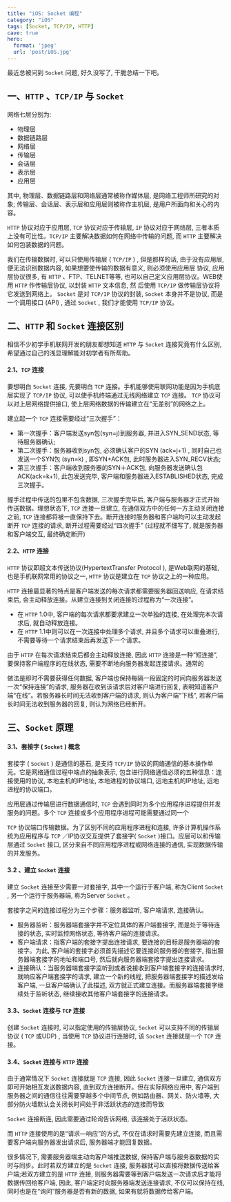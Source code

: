 ```yaml
---
title: "iOS: Socket 编程"
category: "iOS"
tags: [Socket, TCP/IP, HTTP]
cave: true
hero:
  format: 'jpeg'
  url: 'post/iOS.jpg'
---
```

最近总被问到 `Socket` 问题, 好久没写了, 干脆总结一下吧。

## 一、`HTTP` 、`TCP/IP` 与 `Socket`

网络七层分别为:

* 物理层
* 数据链路层
* 网络层
* 传输层
* 会话层
* 表示层
* 应用层

其中, 物理层、数据链路层和网络层通常被称作媒体层, 是网络工程师所研究的对象; 传输层、会话层、表示层和应用层则被称作主机层, 是用户所面向和关心的内容。

`HTTP` 协议对应于应用层, `TCP` 协议对应于传输层, `IP` 协议对应于网络层, 三者本质上没有可比性。`TCP/IP` 主要解决数据如何在网络中传输的问题, 而 `HTTP` 主要解决如何包装数据的问题。

我们在传输数据时, 可以只使用传输层 ( `TCP/IP` ) , 但是那样的话, 由于没有应用层, 便无法识别数据内容, 如果想要使传输的数据有意义, 则必须使用应用层 协议, 应用层协议很多, 有 `HTTP` 、FTP、TELNET等等, 也可以自己定义应用层协议。WEB使用 `HTTP` 作传输层协议, 以封装 `HTTP` 文本信息, 然 后使用 `TCP/IP` 做传输层协议将它发送到网络上。 `Socket` 是对 `TCP/IP` 协议的封装, `Socket` 本身并不是协议, 而是一个调用接口 (API) , 通过 `Socket` , 我们才能使用 `TCP/IP` 协议。

## 二、`HTTP` 和 `Socket` 连接区别

相信不少初学手机联网开发的朋友都想知道 `HTTP` 与 `Socket` 连接究竟有什么区别, 希望通过自己的浅显理解能对初学者有所帮助。

#### 2.1、`TCP` 连接

要想明白 `Socket` 连接, 先要明白 `TCP` 连接。手机能够使用联网功能是因为手机底层实现了 `TCP/IP` 协议, 可以使手机终端通过无线网络建立 `TCP` 连接。 `TCP` 协议可以对上层网络提供接口, 使上层网络数据的传输建立在“无差别”的网络之上。

建立起一个 `TCP` 连接需要经过“三次握手”：

* 第一次握手：客户端发送syn包(syn=j)到服务器, 并进入SYN_SEND状态, 等待服务器确认;
* 第二次握手：服务器收到syn包, 必须确认客户的SYN (ack=j+1) , 同时自己也发送一个SYN包 (syn=k) , 即SYN+ACK包, 此时服务器进入SYN_RECV状态;
* 第三次握手：客户端收到服务器的SYN＋ACK包, 向服务器发送确认包ACK(ack=k+1), 此包发送完毕, 客户端和服务器进入ESTABLISHED状态, 完成三次握手。

握手过程中传送的包里不包含数据, 三次握手完毕后, 客户端与服务器才正式开始传送数据。理想状态下, `TCP` 连接一旦建立, 在通信双方中的任何一方主动关闭连接之前, `TCP` 连接都将被一直保持下去。断开连接时服务器和客户端均可以主动发起断开 `TCP` 连接的请求, 断开过程需要经过“四次握手” (过程就不细写了, 就是服务器和客户端交互, 最终确定断开) 

#### 2.2、`HTTP` 连接

 `HTTP` 协议即超文本传送协议(HypertextTransfer Protocol ), 是Web联网的基础, 也是手机联网常用的协议之一, `HTTP` 协议是建立在 `TCP` 协议之上的一种应用。

 `HTTP` 连接最显著的特点是客户端发送的每次请求都需要服务器回送响应, 在请求结束后, 会主动释放连接。从建立连接到关闭连接的过程称为“一次连接”。

* 在 `HTTP` 1.0中, 客户端的每次请求都要求建立一次单独的连接, 在处理完本次请求后, 就自动释放连接。
* 在 `HTTP` 1.1中则可以在一次连接中处理多个请求, 并且多个请求可以重叠进行, 不需要等待一个请求结束后再发送下一个请求。

由于 `HTTP` 在每次请求结束后都会主动释放连接, 因此 `HTTP` 连接是一种“短连接”, 要保持客户端程序的在线状态, 需要不断地向服务器发起连接请求。通常的

做法是即时不需要获得任何数据, 客户端也保持每隔一段固定的时间向服务器发送一次“保持连接”的请求, 服务器在收到该请求后对客户端进行回复, 表明知道客户端“在线”。若服务器长时间无法收到客户端的请求, 则认为客户端“下线”, 若客户端长时间无法收到服务器的回复, 则认为网络已经断开。

## 三、`Socket` 原理

#### 3.1、套接字 ( `Socket` ) 概念

套接字 ( `Socket` ) 是通信的基石, 是支持 `TCP/IP` 协议的网络通信的基本操作单元。它是网络通信过程中端点的抽象表示, 包含进行网络通信必须的五种信息：连接使用的协议, 本地主机的IP地址, 本地进程的协议端口, 远地主机的IP地址, 远地进程的协议端口。

应用层通过传输层进行数据通信时, `TCP` 会遇到同时为多个应用程序进程提供并发服务的问题。多个 `TCP` 连接或多个应用程序进程可能需要通过同一个

 `TCP` 协议端口传输数据。为了区别不同的应用程序进程和连接, 许多计算机操作系统为应用程序与 `TCP` ／IP协议交互提供了套接字( `Socket` )接口。应层可以和传输层通过 `Socket` 接口, 区分来自不同应用程序进程或网络连接的通信, 实现数据传输的并发服务。

#### 3.2 、建立 `Socket` 连接

建立 `Socket` 连接至少需要一对套接字, 其中一个运行于客户端, 称为Client `Socket` , 另一个运行于服务器端, 称为Server `Socket` 。

套接字之间的连接过程分为三个步骤：服务器监听, 客户端请求, 连接确认。

* 服务器监听：服务器端套接字并不定位具体的客户端套接字, 而是处于等待连接的状态, 实时监控网络状态, 等待客户端的连接请求。
* 客户端请求：指客户端的套接字提出连接请求, 要连接的目标是服务器端的套接字。为此, 客户端的套接字必须首先描述它要连接的服务器的套接字, 指出服务器端套接字的地址和端口号, 然后就向服务器端套接字提出连接请求。
* 连接确认：当服务器端套接字监听到或者说接收到客户端套接字的连接请求时, 就响应客户端套接字的请求, 建立一个新的线程, 把服务器端套接字的描述发给客户端, 一旦客户端确认了此描述, 双方就正式建立连接。而服务器端套接字继续处于监听状态, 继续接收其他客户端套接字的连接请求。

#### 3.3、`Socket` 连接与 `TCP` 连接

创建 `Socket` 连接时, 可以指定使用的传输层协议, `Socket` 可以支持不同的传输层协议 ( `TCP` 或UDP) , 当使用 `TCP` 协议进行连接时, 该 `Socket` 连接就是一个 `TCP` 连接。

#### 3.4、`Socket` 连接与 `HTTP` 连接

由于通常情况下 `Socket` 连接就是 `TCP` 连接, 因此 `Socket` 连接一旦建立, 通信双方即可开始相互发送数据内容, 直到双方连接断开。但在实际网络应用中, 客户端到服务器之间的通信往往需要穿越多个中间节点, 例如路由器、网关、防火墙等, 大部分防火墙默认会关闭长时间处于非活跃状态的连接而导致

 `Socket` 连接断连, 因此需要通过轮询告诉网络, 该连接处于活跃状态。

而 `HTTP` 连接使用的是“请求—响应”的方式, 不仅在请求时需要先建立连接, 而且需要客户端向服务器发出请求后, 服务器端才能回复数据。

很多情况下, 需要服务器端主动向客户端推送数据, 保持客户端与服务器数据的实时与同步。此时若双方建立的是 `Socket` 连接, 服务器就可以直接将数据传送给客户端;若双方建立的是 `HTTP` 连接, 则服务器需要等到客户端发送一次请求后才能将数据传回给客户端, 因此, 客户端定时向服务器端发送连接请求, 不仅可以保持在线, 同时也是在“询问”服务器是否有新的数据, 如果有就将数据传给客户端。

<!--
## 四、实现 `Socket`

这里我们使用 `Socket` 实现一个聊天室的功能, 关于服务器这里的就不介绍了

#### 4.1 再头文件中第一输入流和输出流和一个消息数组

```objc
@interfaceViewController (){

NSInputStream *_inputStream;//对应输入流

NSOutputStream *_outputStream;//对应输出流

}

@property (weak, nonatomic) IBOutlet NSLayoutConstraint *inputViewConstraint;

@property (weak, nonatomic) IBOutlet UITableView *tableView;

@property (nonatomic, strong) NSMutableArray *chatMsgs;//聊天消息数组

@end
懒加载这个消息数组

-(NSMutableArray *)chatMsgs{

if(!_chatMsgs) {

_chatMsgs =[NSMutableArray array];

}

return_chatMsgs;

}
```

#### 4.2 实现输入输出流的监听

```objc
-(void)stream:(NSStream *)aStream handleEvent:(NSStreamEvent)eventCode{

NSLog(@"%@",[NSThread currentThread]);

//NSStreamEventOpenCompleted = 1UL << 0,//输入输出流打开完成//NSStreamEventHasBytesAvailable = 1UL << 1,//有字节可读//NSStreamEventHasSpaceAvailable = 1UL << 2,//可以发放字节//NSStreamEventErrorOccurred = 1UL << 3,//连接出现错误//NSStreamEventEndEncountered = 1UL << 4//连接结束

switch(eventCode) {

caseNSStreamEventOpenCompleted:

NSLog(@"输入输出流打开完成");

break;

caseNSStreamEventHasBytesAvailable:

NSLog(@"有字节可读");

[self readData];

break;

caseNSStreamEventHasSpaceAvailable:

NSLog(@"可以发送字节");

break;

caseNSStreamEventErrorOccurred:

NSLog(@"连接出现错误");

break;

caseNSStreamEventEndEncountered:

NSLog(@"连接结束");

//关闭输入输出流

[_inputStream close];

[_outputStream close];

//从主运行循环移除

[_inputStream removeFromRunLoop:[NSRunLoop mainRunLoop] forMode:NSDefaultRunLoopMode];

[_outputStream removeFromRunLoop:[NSRunLoop mainRunLoop] forMode:NSDefaultRunLoopMode];

break;

default:

break;

}

}
```

#### 4.3 链接服务器

```objc
- (IBAction)connectToHost:(id)sender {

//1.建立连接

NSString *host =@"127.0.0.1";

intport =12345;

//定义C语言输入输出流

CFReadStreamRef readStream;

CFWriteStreamRef writeStream;

CFStreamCreatePairWith `Socket` ToHost(NULL, (__bridge CFStringRef)host, port, &readStream, &writeStream);

//把C语言的输入输出流转化成OC对象

_inputStream = (__bridge NSInputStream *)(readStream);

_outputStream = (__bridge NSOutputStream *)(writeStream);

//设置代理

_inputStream.delegate=self;

_outputStream.delegate=self;

//把输入输入流添加到主运行循环

//不添加主运行循环 代理有可能不工作

[_inputStream scheduleInRunLoop:[NSRunLoop mainRunLoop] forMode:NSDefaultRunLoopMode];

[_outputStream scheduleInRunLoop:[NSRunLoop mainRunLoop] forMode:NSDefaultRunLoopMode];

//打开输入输出流

[_inputStream open];

[_outputStream open];

}
```

#### 4.4 登陆

```objc
- (IBAction)loginBtnClick:(id)sender {

//登录

//发送用户名和密码

//在这里做的时候, 只发用户名, 密码就不用发送

//如果要登录, 发送的数据格式为 "iam:zhangsan";

//如果要发送聊天消息, 数据格式为 "msg:did you have dinner";

//登录的指令11NSString *loginStr =@"iam:zhangsan";

//把Str转成NSData

NSData *data =[loginStr dataUsingEncoding:NSUTF8StringEncoding];

[_outputStream write:data.bytes maxLength:data.length];

}
```

#### 4.5 读取服务器数据

```objc
#pragmamark 读了服务器返回的数据

-(void)readData{

//建立一个缓冲区 可以放1024个字节

uint8_t buf[1024];

//返回实际装的字节数

NSInteger len = [_inputStream read:buf maxLength:sizeof(buf)];

//把字节数组转化成字符串

NSData *data =[NSData dataWithBytes:buf length:len];

//从服务器接收到的数据

NSString *recStr =[[NSString alloc] initWithData:data encoding:NSUTF8StringEncoding];

NSLog(@"%@",recStr);

[self reloadDataWithText:recStr];

}
```

#### 4.6 发送数据

```objc
-(BOOL)textFieldShouldReturn:(UITextField *)textField{

NSString *text =textField.text;

NSLog(@"%@",text);

//聊天信息

NSString *msgStr = [NSString stringWithFormat:@"msg:%@",text];

//把Str转成NSData10NSData *data =[msgStr dataUsingEncoding:NSUTF8StringEncoding];

//刷新表格

[self reloadDataWithText:msgStr];

//发送数据

[_outputStream write:data.bytes maxLength:data.length];

//发送完数据, 清空textField

textField.text =nil;

returnYES;

}
```

#### 4.7 实现数据的显示, 并且每发送一次消息都会滚动到对应的位置

```objc
-(void)reloadDataWithText:(NSString *)text{

[self.chatMsgs addObject:text];

[self.tableView reloadData];

//数据多, 应该往上滚动

NSIndexPath *lastPath = [NSIndexPath indexPathForRow:self.chatMsgs.count -1inSection:0];

[self.tableView scrollToRowAtIndexPath:lastPath atScrollPosition:UITableViewScrollPositionBottom animated:YES];

}

#pragmamark 表格的数据源

-(NSInteger)tableView:(UITableView *)tableView numberOfRowsInSection:(NSInteger)section{

returnself.chatMsgs.count;

}

- (UITableViewCell *)tableView:(UITableView *)tableView cellForRowAtIndexPath:(NSIndexPath *)indexPath

{

staticNSString *ID =@"Cell";

UITableViewCell *cell =[tableView dequeueReusableCellWithIdentifier:ID];

cell.textLabel.text =self.chatMsgs[indexPath.row];

returncell;

}

-(void)scrollViewWillBeginDragging:(UIScrollView *)scrollView{

[self.view endEditing:YES];

}
```

#### 4.8 监听键盘的改变

```objc
//监听键盘

[[NSNotificationCenter defaultCenter] addObserver:self selector:@selector(kbFrmWillChange:) name:UIKeyboardWillChangeFrameNotificationobject:nil];

}

-(void)kbFrmWillChange:(NSNotification *)noti{

NSLog(@"%@",noti.userInfo);

//获取窗口的高度

CGFloat windowH =[UIScreen mainScreen].bounds.size.height;

//键盘结束的Frm

CGRect kbEndFrm =[noti.userInfo[UIKeyboardFrameEndUserInfoKey] CGRectValue];

//获取键盘结束的y值

CGFloat kbEndY =kbEndFrm.origin.y;

self.inputViewConstraint.constant = windowH -kbEndY;

}
```
-->
